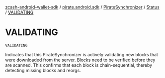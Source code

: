 [zcash-android-wallet-sdk](../../../index.md) / [pirate.android.sdk](../../index.md) / [PirateSynchronizer](../index.md) / [Status](index.md) / [VALIDATING](./-v-a-l-i-d-a-t-i-n-g.md)

# VALIDATING

`VALIDATING`

Indicates that this PirateSynchronizer is actively validating new blocks that were downloaded
from the server. Blocks need to be verified before they are scanned. This confirms that
each block is chain-sequential, thereby detecting missing blocks and reorgs.

